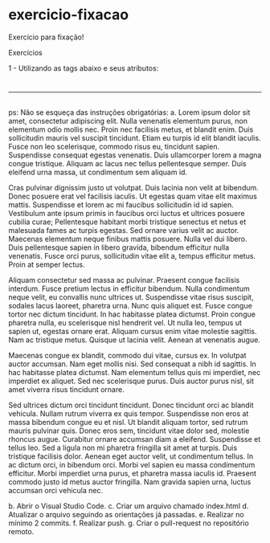 # exercicio-fixacao
Exercício para fixação!

Exercícios

1 - Utilizando as tags abaixo e seus atributos:
<html></html>
<head></head>
<meta>
<title></title>
<body></body>
<h1></h1>
<h2></h2>
<h3></h3>
<h4></h4>
<h5></h5>
<h6></h6>
<p></p>
<hr>
<br>
ps:  Não se esqueça das instruções obrigatórias:
a.	Lorem ipsum dolor sit amet, consectetur adipiscing elit. Nulla venenatis elementum purus, non elementum odio mollis nec. Proin nec facilisis metus, et blandit enim. Duis sollicitudin mauris vel suscipit tincidunt. Etiam eu turpis id elit blandit iaculis. Fusce non leo scelerisque, commodo risus eu, tincidunt sapien. Suspendisse consequat egestas venenatis. Duis ullamcorper lorem a magna congue tristique. Aliquam ac lacus nec tellus pellentesque semper. Duis eleifend urna massa, ut condimentum sem aliquam id. 

Cras pulvinar dignissim justo ut volutpat. Duis lacinia non velit at bibendum. Donec posuere erat vel facilisis iaculis. Ut egestas quam vitae elit maximus mattis. Suspendisse et lorem ac mi faucibus sollicitudin id id sapien. Vestibulum ante ipsum primis in faucibus orci luctus et ultrices posuere cubilia curae; Pellentesque habitant morbi tristique senectus et netus et malesuada fames ac turpis egestas. Sed ornare varius velit ac auctor. Maecenas elementum neque finibus mattis posuere. Nulla vel dui libero. Duis pellentesque sapien in libero gravida, bibendum efficitur nulla venenatis. Fusce orci purus, sollicitudin vitae elit a, tempus efficitur metus. Proin at semper lectus. 

Aliquam consectetur sed massa ac pulvinar. Praesent congue facilisis interdum. Fusce pretium lectus in efficitur bibendum. Nulla condimentum neque velit, eu convallis nunc ultrices ut. Suspendisse vitae risus suscipit, sodales lacus laoreet, pharetra urna. Nunc quis aliquet est. Fusce congue tortor nec dictum tincidunt. In hac habitasse platea dictumst. Proin congue pharetra nulla, eu scelerisque nisl hendrerit vel. Ut nulla leo, tempus ut sapien ut, egestas ornare erat. Aliquam cursus enim vitae molestie sagittis. Nam ac tristique metus. Quisque ut lacinia velit. Aenean at venenatis augue. 

Maecenas congue ex blandit, commodo dui vitae, cursus ex. In volutpat auctor accumsan. Nam eget mollis nisi. Sed consequat a nibh id sagittis. In hac habitasse platea dictumst. Nam elementum tellus quis mi imperdiet, nec imperdiet ex aliquet. Sed nec scelerisque purus. Duis auctor purus nisl, sit amet viverra risus tincidunt ornare. 

Sed ultrices dictum orci tincidunt tincidunt. Donec tincidunt orci ac blandit vehicula. Nullam rutrum viverra ex quis tempor. Suspendisse non eros at massa bibendum congue eu et nisl. Ut blandit aliquam tortor, sed rutrum mauris pulvinar quis. Donec eros sem, tincidunt vitae dolor sed, molestie rhoncus augue. Curabitur ornare accumsan diam a eleifend. Suspendisse et tellus leo. Sed a ligula non mi pharetra fringilla sit amet at turpis. Duis tristique facilisis dolor. Aenean eget auctor velit, ut condimentum tellus. In ac dictum orci, in bibendum orci. Morbi vel sapien eu massa condimentum efficitur. Morbi imperdiet urna purus, et pharetra massa iaculis id. Praesent commodo justo id metus auctor fringilla. Nam gravida sapien urna, luctus accumsan orci vehicula nec. 

b. Abrir o Visual Studio Code.
c. Criar um arquivo chamado index.html
d. Atualizar o arquivo seguindo as orientações já passadas.
e. Realizar no mínimo 2 commits.
f. Realizar push.
g. Criar o pull-request no repositório remoto.

